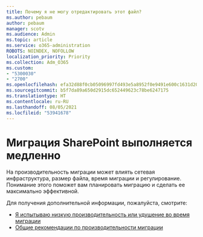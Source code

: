 ```yaml
---
title: Почему я не могу отредактировать этот файл?
ms.author: pebaum
author: pebaum
manager: scotv
ms.audience: Admin
ms.topic: article
ms.service: o365-administration
ROBOTS: NOINDEX, NOFOLLOW
localization_priority: Priority
ms.collection: Adm_O365
ms.custom:
- "5300030"
- "2700"
ms.openlocfilehash: efa32d88f0cb05096997fd493e5a8952f0e9491e600c1631d206c304f0f39f0e
ms.sourcegitcommit: b5f7da89a650d2915dc652449623c78be6247175
ms.translationtype: HT
ms.contentlocale: ru-RU
ms.lasthandoff: 08/05/2021
ms.locfileid: "53941678"
---
```

# <a name="sharepoint-migration-is-running-slowly"></a>Миграция SharePoint выполняется медленно

На производительность миграции может влиять сетевая инфраструктура, размер файла, время миграции и регулирование. Понимание этого поможет вам планировать миграцию и сделать ее максимально эффективной.

Для получения дополнительной информации, пожалуйста, смотрите:

- [Я испытываю низкую производительность или удушение во время миграции](https://docs.microsoft.com/sharepointmigration/sharepoint-online-and-onedrive-migration-speed#faq-and-troubleshooting)
- [Общие рекомендации по производительности миграции](https://docs.microsoft.com/sharepointmigration/sharepoint-online-and-onedrive-migration-speed)
